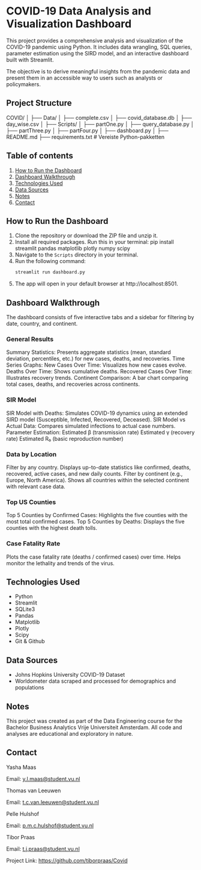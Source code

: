 # COVID-19 Data Analysis and Visualization Dashboard

This project provides a comprehensive analysis and visualization of the COVID-19 pandemic using Python. It includes data wrangling, SQL queries, parameter estimation using the SIRD model, and an interactive dashboard built with Streamlit.

The objective is to derive meaningful insights from the pandemic data and present them in an accessible way to users such as analysts or policymakers.

## Project Structure

COVID/
│
├── Data/
│ ├── complete.csv
│ ├── covid_database.db
│ ├── day_wise.csv
│ 
├── Scripts/
│ ├── partOne.py
│ ├── query_database.py
│ ├── partThree.py
│ ├── partFour.py
│ ├── dashboard.py
│ 
├── README.md
├── requirements.txt # Vereiste Python-pakketten

## Table of contents
1. [How to Run the Dashboard](#how-to-run-the-dashboard)
2. [Dashboard Walkthrough](#dashboard-walkthrough)
3. [Technologies Used](#technologies-used)
4. [Data Sources](#data-sources)
5. [Notes](#notes)
6. [Contact](#contact)


## How to Run the Dashboard

1. Clone the repository or download the ZIP file and unzip it.
2. Install all required packages. 
    Run this in your terminal: pip install streamlit pandas matplotlib plotly numpy scipy
3. Navigate to the `Scripts` directory in your terminal.
4. Run the following command:
   ```bash
   streamlit run dashboard.py
5. The app will open in your default browser at http://localhost:8501.

## Dashboard Walkthrough

The dashboard consists of five interactive tabs and a sidebar for filtering by date, country, and continent.

### General Results

Summary Statistics: Presents aggregate statistics (mean, standard deviation, percentiles, etc.) for new cases, deaths, and recoveries.
Time Series Graphs:
New Cases Over Time: Visualizes how new cases evolve.
Deaths Over Time: Shows cumulative deaths.
Recovered Cases Over Time: Illustrates recovery trends.
Continent Comparison: A bar chart comparing total cases, deaths, and recoveries across continents.

### SIR Model

SIR Model with Deaths: Simulates COVID-19 dynamics using an extended SIRD model (Susceptible, Infected, Recovered, Deceased).
SIR Model vs Actual Data: Compares simulated infections to actual case numbers.
Parameter Estimation:
Estimated β (transmission rate)
Estimated γ (recovery rate)
Estimated R₀ (basic reproduction number)

### Data by Location

Filter by any country.
Displays up-to-date statistics like confirmed, deaths, recovered, active cases, and new daily counts.
Filter by continent (e.g., Europe, North America).
Shows all countries within the selected continent with relevant case data.

### Top US Counties

Top 5 Counties by Confirmed Cases: Highlights the five counties with the most total confirmed cases.
Top 5 Counties by Deaths: Displays the five counties with the highest death tolls.

### Case Fatality Rate

Plots the case fatality rate (deaths / confirmed cases) over time.
Helps monitor the lethality and trends of the virus.

## Technologies Used

- Python
- Streamlit
- SQLite3
- Pandas
- Matplotlib
- Plotly
- Scipy
- Git & Github

## Data Sources

- Johns Hopkins University COVID-19 Dataset
- Worldometer data scraped and processed for demographics and populations

## Notes

This project was created as part of the Data Engineering course for the Bachelor Business Analytics Vrije Universiteit Amsterdam.
All code and analyses are educational and exploratory in nature.

## Contact

Yasha Maas

Email: y.l.maas@student.vu.nl

Thomas van Leeuwen

Email: t.c.van.leeuwen@student.vu.nl

Pelle Hulshof

Email: p.m.c.hulshof@student.vu.nl

Tibor Praas

Email: t.j.praas@student.vu.nl


Project Link: https://github.com/tiborpraas/Covid
